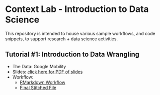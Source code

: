 # Context Lab - Introduction to Data Science

This repository is intended to house various sample workflows, and code snippets, to support research + data science activities.

## Tutorial #1: Introduction to Data Wrangling

- The Data: Google Mobility
- Slides: [click here for PDF of slides]("R/UCF_BrownBag_Intro_DataWrangling_R_092421_WORKSHOP_Slides.pdf")
- Workflow:
    - [RMarkdown Workflow]("R/intro_to_datawrangling.html")
    - [Final Stitched File]("R/intro_to_datawrangling.html")